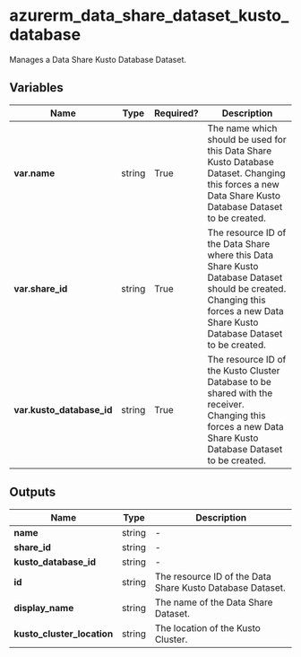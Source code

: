 # azurerm_data_share_dataset_kusto_database

Manages a Data Share Kusto Database Dataset.

## Variables

| Name | Type | Required? |  Description |
| ---- | ---- | --------- |  ----------- |
| **var.name** | string | True | The name which should be used for this Data Share Kusto Database Dataset. Changing this forces a new Data Share Kusto Database Dataset to be created. | 
| **var.share_id** | string | True | The resource ID of the Data Share where this Data Share Kusto Database Dataset should be created. Changing this forces a new Data Share Kusto Database Dataset to be created. | 
| **var.kusto_database_id** | string | True | The resource ID of the Kusto Cluster Database to be shared with the receiver. Changing this forces a new Data Share Kusto Database Dataset to be created. | 



## Outputs

| Name | Type | Description |
| ---- | ---- | --------- | 
| **name** | string  | - | 
| **share_id** | string  | - | 
| **kusto_database_id** | string  | - | 
| **id** | string  | The resource ID of the Data Share Kusto Database Dataset. | 
| **display_name** | string  | The name of the Data Share Dataset. | 
| **kusto_cluster_location** | string  | The location of the Kusto Cluster. | 